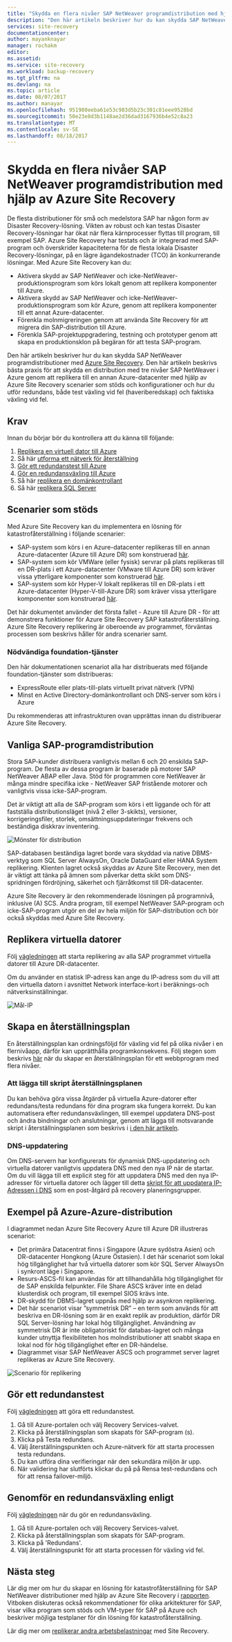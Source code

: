```yaml
---
title: "Skydda en flera nivåer SAP NetWeaver programdistribution med hjälp av Azure Site Recovery | Microsoft Docs"
description: "Den här artikeln beskriver hur du kan skydda SAP NetWeaver programdistributioner med hjälp av Azure Site Recovery"
services: site-recovery
documentationcenter: 
author: mayanknayar
manager: rochakm
editor: 
ms.assetid: 
ms.service: site-recovery
ms.workload: backup-recovery
ms.tgt_pltfrm: na
ms.devlang: na
ms.topic: article
ms.date: 08/07/2017
ms.author: manayar
ms.openlocfilehash: 951980eeba61e53c983d5b23c301c81eee9528bd
ms.sourcegitcommit: 50e23e8d3b1148ae2d36dad3167936b4e52c8a23
ms.translationtype: MT
ms.contentlocale: sv-SE
ms.lasthandoff: 08/18/2017
---
```

# <a name="protect-a-multi-tier-sap-netweaver-application-deployment-using-azure-site-recovery"></a>Skydda en flera nivåer SAP NetWeaver programdistribution med hjälp av Azure Site Recovery

De flesta distributioner för små och medelstora SAP har någon form av Disaster Recovery-lösning.  Vikten av robust och kan testas Disaster Recovery-lösningar har ökat när flera kärnprocesser flyttas till program, till exempel SAP.  Azure Site Recovery har testats och är integrerad med SAP-program och överskrider kapaciteterna för de flesta lokala Disaster Recovery-lösningar, på en lägre ägandekostnader (TCO) än konkurrerande lösningar.
Med Azure Site Recovery kan du:
* Aktivera skydd av SAP NetWeaver och icke-NetWeaver-produktionsprogram som körs lokalt genom att replikera komponenter till Azure.
* Aktivera skydd av SAP NetWeaver och icke-NetWeaver-produktionsprogram som kör Azure, genom att replikera komponenter till ett annat Azure-datacenter.
* Förenkla molnmigreringen genom att använda Site Recovery för att migrera din SAP-distribution till Azure.
* Förenkla SAP-projektuppgradering, testning och prototyper genom att skapa en produktionsklon på begäran för att testa SAP-program.

Den här artikeln beskriver hur du kan skydda SAP NetWeaver programdistributioner med [Azure Site Recovery](site-recovery-overview.md). Den här artikeln beskrivs bästa praxis för att skydda en distribution med tre nivåer SAP NetWeaver i Azure genom att replikera till en annan Azure-datacenter med hjälp av Azure Site Recovery scenarier som stöds och konfigurationer och hur du utför redundans, både test växling vid fel (haveriberedskap) och faktiska växling vid fel.


## <a name="prerequisites"></a>Krav
Innan du börjar bör du kontrollera att du känna till följande:

1. [Replikera en virtuell dator till Azure](azure-to-azure-walkthrough-enable-replication.md)
2. Så här [utforma ett nätverk för återställning](site-recovery-azure-to-azure-networking-guidance.md)
3. [Gör ett redundanstest till Azure](azure-to-azure-walkthrough-test-failover.md)
4. [Gör en redundansväxling till Azure](site-recovery-failover.md)
5. Så här [replikera en domänkontrollant](site-recovery-active-directory.md)
6. Så här [replikera SQL Server](site-recovery-sql.md)

## <a name="supported-scenarios"></a>Scenarier som stöds
Med Azure Site Recovery kan du implementera en lösning för katastrofåterställning i följande scenarier:
* SAP-system som körs i en Azure-datacenter replikeras till en annan Azure-datacenter (Azure till Azure DR) som konstruerad [här](https://aka.ms/asr-a2a-architecture).
* SAP-system som kör VMWare (eller fysisk) servrar på plats replikeras till en DR-plats i ett Azure-datacenter (VMware till Azure DR) som kräver vissa ytterligare komponenter som konstruerad [här](https://aka.ms/asr-v2a-architecture).
* SAP-system som kör Hyper-V lokalt replikeras till en DR-plats i ett Azure-datacenter (Hyper-V-till-Azure DR) som kräver vissa ytterligare komponenter som konstruerad [här](https://aka.ms/asr-h2a-architecture).

Det här dokumentet använder det första fallet - Azure till Azure DR - för att demonstrera funktioner för Azure Site Recovery SAP katastrofåterställning. Azure Site Recovery replikering är oberoende av programmet, förväntas processen som beskrivs håller för andra scenarier samt.

### <a name="required-foundation-services"></a>Nödvändiga foundation-tjänster
Den här dokumentationen scenariot alla har distribuerats med följande foundation-tjänster som distribueras:
* ExpressRoute eller plats-till-plats virtuellt privat nätverk (VPN)
* Minst en Active Directory-domänkontrollant och DNS-server som körs i Azure

Du rekommenderas att infrastrukturen ovan upprättas innan du distribuerar Azure Site Recovery.


## <a name="typical-sap-application-deployment"></a>Vanliga SAP-programdistribution
Stora SAP-kunder distribuera vanligtvis mellan 6 och 20 enskilda SAP-program.  De flesta av dessa program är baserade på motorer SAP NetWeaver ABAP eller Java.  Stöd för programmen core NetWeaver är många mindre specifika icke - NetWeaver SAP fristående motorer och vanligtvis vissa icke-SAP-program.  

Det är viktigt att alla de SAP-program som körs i ett liggande och för att fastställa distributionsläget (nivå 2 eller 3-skikts), versioner, korrigeringsfiler, storlek, omsättningsuppdateringar frekvens och beständiga diskkrav inventering.

![Mönster för distribution](./media/site-recovery-sap/sap-typical-deployment.png)

SAP-databasen beständiga lagret borde vara skyddad via native DBMS-verktyg som SQL Server AlwaysOn, Oracle DataGuard eller HANA System replikering. Klienten lagret också skyddas av Azure Site Recovery, men det är viktigt att tänka på ämnen som påverkar detta skikt som DNS-spridningen fördröjning, säkerhet och fjärråtkomst till DR-datacenter.

Azure Site Recovery är den rekommenderade lösningen på programnivå, inklusive (A) SCS. Andra program, till exempel NetWeaver SAP-program och icke-SAP-program utgör en del av hela miljön för SAP-distribution och bör också skyddas med Azure Site Recovery.

## <a name="replicate-virtual-machines"></a>Replikera virtuella datorer
Följ [vägledningen](azure-to-azure-walkthrough-enable-replication.md) att starta replikering av alla SAP programmet virtuella datorer till Azure DR-datacenter.

Om du använder en statisk IP-adress kan ange du IP-adress som du vill att den virtuella datorn i avsnittet Network interface-kort i beräknings-och nätverksinställningar.

![Mål-IP](./media/site-recovery-sap/sap-static-ip.png)


## <a name="creating-a-recovery-plan"></a>Skapa en återställningsplan
En återställningsplan kan ordningsföljd för växling vid fel på olika nivåer i en flernivåapp, därför kan upprätthålla programkonsekvens. Följ stegen som beskrivs [här](site-recovery-create-recovery-plans.md) när du skapar en återställningsplan för ett webbprogram med flera nivåer.

### <a name="adding-scripts-to-the-recovery-plan"></a>Att lägga till skript återställningsplanen
Du kan behöva göra vissa åtgärder på virtuella Azure-datorer efter redundans/testa redundans för dina program ska fungera korrekt. Du kan automatisera efter redundansväxlingen, till exempel uppdatera DNS-post och ändra bindningar och anslutningar, genom att lägga till motsvarande skript i återställningsplanen som beskrivs i [i den här artikeln](site-recovery-create-recovery-plans.md#add-scripts).

### <a name="dns-update"></a>DNS-uppdatering
Om DNS-servern har konfigurerats för dynamisk DNS-uppdatering och virtuella datorer vanligtvis uppdatera DNS med den nya IP när de startar. Om du vill lägga till ett explicit steg för att uppdatera DNS med den nya IP-adresser för virtuella datorer och lägger till detta [skript för att uppdatera IP-Adressen i DNS](https://aka.ms/asr-dns-update) som en post-åtgärd på recovery planeringsgrupper.  

## <a name="example-azure-to-azure-deployment"></a>Exempel på Azure-Azure-distribution
I diagrammet nedan Azure Site Recovery Azure till Azure DR illustreras scenariot:
* Det primära Datacentrat finns i Singapore (Azure sydöstra Asien) och DR-datacenter Hongkong (Azure Östasien).  I det här scenariot som lokal hög tillgänglighet har två virtuella datorer som kör SQL Server AlwaysOn i synkront läge i Singapore.
* Resurs-ASCS-fil kan användas för att tillhandahålla hög tillgänglighet för de SAP enskilda felpunkter. File Share ASCS kräver inte en delad klusterdisk och program, till exempel SIOS krävs inte.
* DR-skydd för DBMS-lagret uppnås med hjälp av asynkron replikering.
* Det här scenariot visar ”symmetrisk DR” – en term som används för att beskriva en DR-lösning som är en exakt replik av produktion, därför DR SQL Server-lösning har lokal hög tillgänglighet. Användning av symmetrisk DR är inte obligatoriskt för databas-lagret och många kunder utnyttja flexibiliteten hos molndistributioner att snabbt skapa en lokal nod för hög tillgänglighet efter en DR-händelse.
* Diagrammet visar SAP NetWeaver ASCS och programmet server lagret replikeras av Azure Site Recovery.

![Scenario för replikering](./media/site-recovery-sap/sap-replication-scenario.png)

## <a name="doing-a-test-failover"></a>Gör ett redundanstest
Följ [vägledningen](azure-to-azure-walkthrough-test-failover.md) att göra ett redundanstest.

1.  Gå till Azure-portalen och välj Recovery Services-valvet.
2.  Klicka på återställningsplan som skapats för SAP-program (s).
3.  Klicka på Testa redundans.
4.  Välj återställningspunkten och Azure-nätverk för att starta processen testa redundans.
5.  Du kan utföra dina verifieringar när den sekundära miljön är upp.
6.  När validering har slutförts klickar du på på Rensa test-redundans och för att rensa failover-miljö.

## <a name="doing-a-failover"></a>Genomför en redundansväxling enligt
Följ [vägledningen](site-recovery-failover.md) när du gör en redundansväxling.

1.  Gå till Azure-portalen och välj Recovery Services-valvet.
2.  Klicka på återställningsplan som skapats för SAP-program.
3.  Klicka på 'Redundans'.
4.  Välj återställningspunkt för att starta processen för växling vid fel.

## <a name="next-steps"></a>Nästa steg
Lär dig mer om hur du skapar en lösning för katastrofåterställning för SAP NetWeaver distributioner med hjälp av Azure Site Recovery i [rapporten](http://aka.ms/asr-sap). Vitboken diskuteras också rekommendationer för olika arkitekturer för SAP, visar vilka program som stöds och VM-typer för SAP på Azure och beskriver möjliga testplaner för din lösning för katastrofåterställning.

Lär dig mer om [replikerar andra arbetsbelastningar](site-recovery-workload.md) med Site Recovery.
